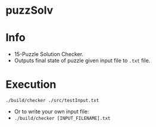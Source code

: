 # puzzSolv
# Info
- 15-Puzzle Solution Checker.
- Outputs final state of puzzle given input file to `.txt` file.

# Execution
`./build/checker ./src/testInput.txt`
- Or to write your own input file:
- `./build/checker [INPUT_FILENAME].txt`